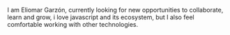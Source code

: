 I am Eliomar Garzón, currently looking for new opportunities to collaborate, learn and grow,
i love javascript and its ecosystem, but I also feel comfortable working with other technologies.

<!---
eliowar28/eliowar28 is a ✨ special ✨ repository because its `README.md` (this file) appears on your GitHub profile.
You can click the Preview link to take a look at your changes.
--->
